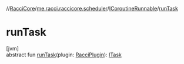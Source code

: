//[RacciCore](../../../index.md)/[me.racci.raccicore.scheduler](../index.md)/[ICoroutineRunnable](index.md)/[runTask](run-task.md)

# runTask

[jvm]\
abstract fun [runTask](run-task.md)(plugin: [RacciPlugin](../../me.racci.raccicore/-racci-plugin/index.md)): [ITask](../-i-task/index.md)
